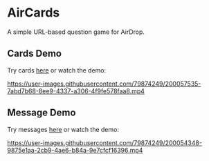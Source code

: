 # AirCards

A simple URL-based question game for AirDrop.

## Cards Demo

Try cards [here](https://aircards.herokuapp.com/) or watch the demo:

https://user-images.githubusercontent.com/79874249/200057535-7abd7b68-8ee9-4337-a306-4f9fe578faa8.mp4

## Message Demo

Try messages [here](https://aircards.herokuapp.com/message/) or watch the demo:

https://user-images.githubusercontent.com/79874249/200054348-9875e1aa-2cb9-4ae6-b84a-9e7cfcf16396.mp4
